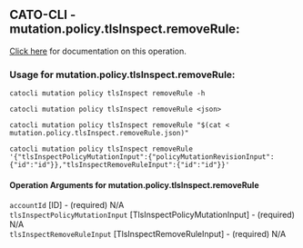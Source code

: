 
## CATO-CLI - mutation.policy.tlsInspect.removeRule:
[Click here](https://api.catonetworks.com/documentation/#mutation-mutation.policy.tlsInspect.removeRule) for documentation on this operation.

### Usage for mutation.policy.tlsInspect.removeRule:

`catocli mutation policy tlsInspect removeRule -h`

`catocli mutation policy tlsInspect removeRule <json>`

`catocli mutation policy tlsInspect removeRule "$(cat < mutation.policy.tlsInspect.removeRule.json)"`

`catocli mutation policy tlsInspect removeRule '{"tlsInspectPolicyMutationInput":{"policyMutationRevisionInput":{"id":"id"}},"tlsInspectRemoveRuleInput":{"id":"id"}}'`


#### Operation Arguments for mutation.policy.tlsInspect.removeRule ####

`accountId` [ID] - (required) N/A    
`tlsInspectPolicyMutationInput` [TlsInspectPolicyMutationInput] - (required) N/A    
`tlsInspectRemoveRuleInput` [TlsInspectRemoveRuleInput] - (required) N/A    
